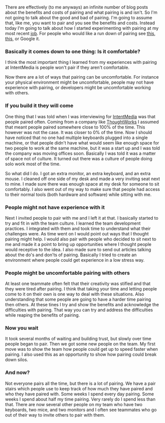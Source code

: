 There are effectively (to me anyways) an infinite number of blog posts about the benefits and costs of pairing and what pairing is and isn't. So I'm not going to talk about the good and bad of pairing. I'm going to assume that, like me, you want to pair and you see the benefits and costs. Instead today I'm going to talk about how I started experimenting with pairing at my most recent [job](http://intentmedia.com/). For people who would like a run down of pairing see [this](http://guide.agilealliance.org/guide/pairing.html), [this](http://anh.cs.luc.edu/170/Kindergarten.html), or Google it. 


### Basically it comes down to one thing: Is it comfortable?

I think the most important thing I learned from my experiences with pairing at IntentMedia is people won't pair if they aren't comfortable.


Now there are a lot of ways that pairing can be uncomfortable. For instance your physical environment might be uncomfortable, people may not have experience with pairing, or developers might be uncomfortable working with others. 


### If you build it they will come


One thing that I was told when I was interviewing for [IntentMedia](http://intentmedia.com/) was that people paired often. Coming from a company like [ThoughtWorks](https://www.thoughtworks.com/) I assumed that meant people paired somewhere close to 100% of the time.  This however was not the case. It was closer to 0% of the time. Now I should have noticed that no one had multiple keyboards plugged into a single machine, or that people didn't have what would seem like enough space for two people to work at the same machine, but it was a start up and I was told the company was moving offices soon. Basically I was told it was a matter of space not of culture. It turned out there was a culture of people doing solo work most of the time. 

So what did I do. I got an extra monitor, an extra keyboard, and an extra mouse. I cleaned off one side of my desk and made a very inviting seat next to mine. I made sure there was enough space at my desk for someone to sit comfortably. I also went out of my way to make sure that people had access to their normal tools (both hardware and software) while sitting with me.

### People might not have experience with it


Next I invited people to pair with me and I left it at that. I basically started to try and fit in with the team culture. I learned the team development practices. I integrated with them and took time to understand what their challenges were. As time went on I would point out ways that I thought pairing might help.  I would also pair with people who decided to sit next to me and made it a point to bring up opportunities where I thought people would receptive to the idea. I also made sure to send out articles talking about the do's and don'ts of pairing. Basically I tried to create an environment where people could get experience in a low stress way.


### People might be uncomfortable pairing with others


At least one teammate often felt that their creativity was stifled and that they were tired after pairing. I think that taking your time and letting people come to it on their own is one way to deal with these situations. Also understanding that some people are going to have a harder time pairing then others. At these tines I try and show the benefits and acknowledge the difficulties with pairing. That way you can try and address the difficulties while reaping the benefits of pairing.


### Now you wait


It took several months of waiting and building trust, but slowly over time people began to pair.  Then we got some new people on the team.  My first move was to show the team how people could get up to speed faster when pairing.  I also used this as an opportunity to show how pairing could break down silos.



### And now?


Not everyone pairs all the time, but there is a lot of pairing. We have a pair stairs which people use to keep track of how much they have paired and who they have paired with. Some weeks I spend every day pairing. Some weeks I spend about half my time pairing. Very rarely do I spend less than that. There are now several other people on my team who have two keyboards, two mice, and two monitors and I often see teammates who go out of their way to invite others to pair with them. 